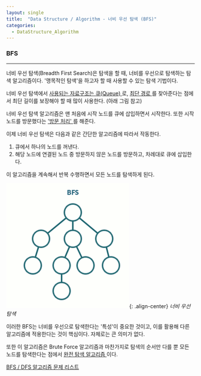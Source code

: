 ```yaml
---
layout: single
title:  "Data Structure / Algorithm - 너비 우선 탐색 (BFS)"
categories:
  - DataStructure_Algorithm
---
```


### BFS
---

너비 우선 탐색(Breadth First Search)은 탐색을 할 때, 너비를 우선으로 탐색하는 탐색 알고리즘이다. '맹목적인 탐색'을 하고자 할 때 사용할 수 있는 탐색 기법이다.

너비 우선 탐색에서 <u> 사용되는 자료구조는 큐(Queue) </u>로, <u> 최단 경로 </u>를 찾아준다는 점에서 최단 길이를 보장해야 할 때 많이 사용한다. (아래 그림 참고)

너비 우선 탐색 알고리즘은 맨 처음에 시작 노드를 큐에 삽입하면서 시작한다. 또한 시작 노드를 방문했다는 <u> '방문 처리' </u>를 해준다.

이제 너비 우선 탐색은 다음과 같은 간단한 알고리즘에 따라서 작동한다.

1. 큐에서 하나의 노드를 꺼낸다.
2. 해당 노드에 연결된 노드 중 방문하지 않은 노드를 방문하고, 차례대로 큐에 삽입한다.

이 알고리즘을 계속해서 반복 수행하면서 모든 노드를 탐색하게 된다.

![](/assets/gif/algorithm_bfs.gif){: .align-center}
*너비 우선 탐색*

이러한 BFS는 너비를 우선으로 탐색한다는 '특성'이 중요한 것이고, 이를 활용해 다른 알고리즘에 적용한다는 것이 핵심이다. 자체로는 큰 의미가 없다.

또한 이 알고리즘은 Brute Force 알고리즘과 마찬가지로 탐색의 순서만 다를 뿐 모든 노드를 탐색한다는 점에서 <u> 완전 탐색 알고리즘 </u>이다.

[BFS / DFS 알고리즘 문제 리스트](https://www.acmicpc.net/workbook/view/17403)

<!--
### BFS 코드 스니펫
---

#### BFS에서 사용되는 변수 선언
```c++
// M : 가로 길이
// N : 세로 길이
// K : 입력 횟수
int M, N, K;

// 지도
int map[MAX_Y][MAX_X] = {};

// 방문 정보
bool visited[MAX_Y][MAX_X] = {};

// 상 하 좌 우
int dx[4] = { 0,0,-1,1 };
int dy[4] = { -1,1,0,0 };
```

#### BFS 기본 세팅
```c++
cin >> M >> N >> K;

int outterCount = 0;

// 지도 세팅
while (K-- > 0)
{
    int X, Y;
    cin >> X >> Y;

    map[Y][X] = 1;
}

// 모든 지도를 돌면서 BFS 탐색
for (int i = 0; i < N; ++i)
{
    for (int j = 0; j < M; ++j)
    {
        // 방문 정보와 지도 정보를 가지고 탐색 결정
        if (!visited[i][j] && map[i][j] == 1)
        {
            BFS(i, j);
            outterCount++;
        }
    }
}

cout << outterCount << '\n';
```

#### BFS 메인 로직
```c++
int BFS(int startY, int startX)
{
	std::queue<std::pair<int, int>> myQueue;
	myQueue.emplace(startX, startY);
	visited[startY][startX] = true;
	int innerCount = 1;

	// 큐에 아무것도 없을 때까지
	while (!myQueue.empty())
	{
		// ** 큐에서 하나의 노드를 꺼낸다 **
		auto front = myQueue.front();
		myQueue.pop();

		// [상 하 좌 우] 탐색
		for (int i = 0; i < 4; ++i)
		{
			// 다음 위치
			std::pair<int, int> nextPos(front.first + dx[i], front.second + dy[i]);

			// 지도를 넘어가면 다시 탐색
			if (nextPos.first < 0 || nextPos.second < 0 || nextPos.first > M - 1 || nextPos.second > N - 1)
				continue;

      // 방문 정보와 지도 정보를 가지고 탐색 결정
			if (!visited[nextPos.second][nextPos.first] && map[nextPos.second][nextPos.first] == 1)
			{
				// ** 연결된 노드 중 방문하지 않은 노드를 방문하고, 차례대로 큐에 삽입한다. **
				myQueue.push(nextPos);
				visited[nextPos.second][nextPos.first] = true;
				innerCount++;
			}
		}
	}

	return innerCount;
}
```
-->